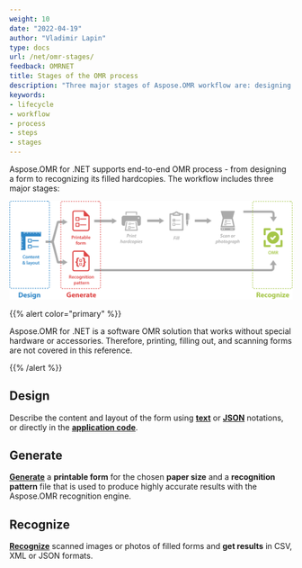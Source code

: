 ```yaml
---
weight: 10
date: "2022-04-19"
author: "Vladimir Lapin"
type: docs
url: /net/omr-stages/
feedback: OMRNET
title: Stages of the OMR process
description: "Three major stages of Aspose.OMR workflow are: designing the content and layout, generating a printable form and recognition pattern, and performing optical mark recognition (OMR)."
keywords:
- lifecycle
- workflow
- process
- steps
- stages
---
```


Aspose.OMR for .NET supports end-to-end OMR process - from designing a form to recognizing its filled hardcopies. The workflow includes three major stages:

![Stages of the OMR process](omr-stages.png)

{{% alert color="primary" %}} 

Aspose.OMR for .NET is a software OMR solution that works without special hardware or accessories. Therefore, printing, filling out, and scanning forms are not covered in this reference.

{{% /alert %}}

## Design

Describe the content and layout of the form using [**text**](/omr/txt-markup/) or [**JSON**](/omr/json-markup/) notations, or directly in the [**application code**](/omr/net/programmatic-layout/).

## Generate

[**Generate**](/omr/net/generate-template/) a **printable form** for the chosen **paper size** and a **recognition pattern** file that is used to produce highly accurate results with the Aspose.OMR recognition engine.

## Recognize

[**Recognize**](http://10.0.0.203:1313/omr/net/recognition/) scanned images or photos of filled forms and **get results** in CSV, XML or JSON formats.
